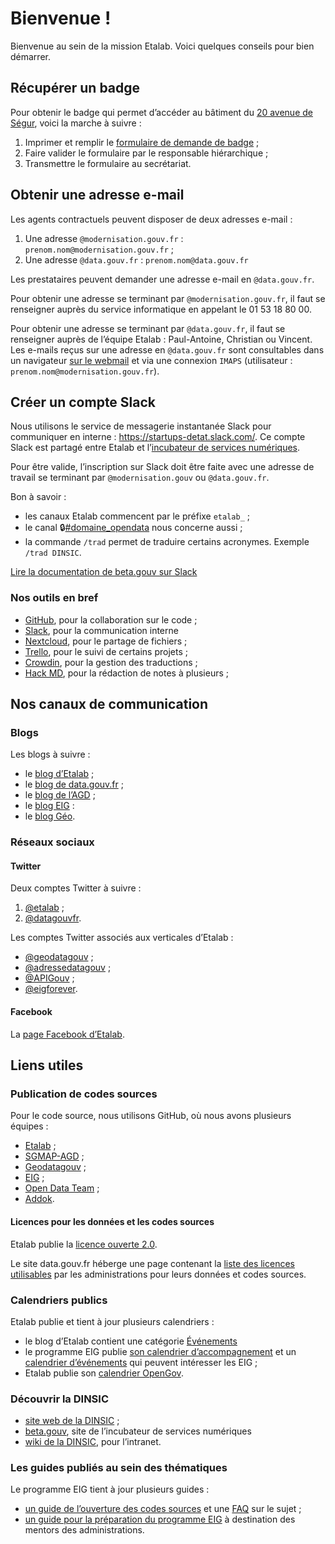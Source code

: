 # Bienvenue !

Bienvenue au sein de la mission Etalab. Voici quelques conseils pour bien démarrer.

## Récupérer un badge

Pour obtenir le badge qui permet d’accéder au bâtiment du [20 avenue de Ségur](https://adresse.data.gouv.fr/map?lng=2.30831&lat=48.8503&z=18), voici la marche à suivre&nbsp;:

1. Imprimer et remplir le [formulaire de demande de badge](https://raw.github.com/wiki/betagouv/beta.gouv.fr/files/formulaire.pdf)&nbsp;;
2. Faire valider le formulaire par le responsable hiérarchique&nbsp;;
3. Transmettre le formulaire au secrétariat.

## Obtenir une adresse e-mail

Les agents contractuels peuvent disposer de deux adresses e-mail&nbsp;:

1. Une adresse `@modernisation.gouv.fr`&nbsp;: `prenom.nom@modernisation.gouv.fr`&nbsp;;
2. Une adresse `@data.gouv.fr`&nbsp;: `prenom.nom@data.gouv.fr`

Les prestataires peuvent demander une adresse e-mail en `@data.gouv.fr`.

Pour obtenir une adresse se terminant par `@modernisation.gouv.fr`, il faut se renseigner auprès du service informatique en appelant le 01&nbsp;53&nbsp;18&nbsp;80&nbsp;00.

Pour obtenir une adresse se terminant par `@data.gouv.fr`, il faut se renseigner auprès de l’équipe Etalab&nbsp;: Paul-Antoine, Christian ou Vincent. Les e-mails reçus sur une adresse en `@data.gouv.fr` sont consultables dans un navigateur [sur le webmail](https://webmail.data.gouv.fr) et via une connexion `IMAPS` (utilisateur : `prenom.nom@modernisation.gouv.fr`).

## Créer un compte Slack

Nous utilisons le service de messagerie instantanée Slack pour communiquer en interne&nbsp;: https://startups-detat.slack.com/. Ce compte Slack est partagé entre Etalab et l’[incubateur de services numériques](https://beta.gouv.fr/).

Pour être valide, l’inscription sur Slack doit être faite avec une adresse de travail se terminant par `@modernisation.gouv` ou `@data.gouv.fr`.

Bon à savoir&nbsp;:

* les canaux Etalab commencent par le préfixe `etalab_`&nbsp;;
* le canal 🔒[#domaine_opendata](https://startups-detat.slack.com/messages/C04QZ3S8H) nous concerne aussi&nbsp;;
* la commande `/trad` permet de traduire certains acronymes. Exemple `/trad DINSIC`.

[Lire la documentation de beta.gouv sur Slack](https://github.com/betagouv/beta.gouv.fr/wiki/Slack)

### Nos outils en bref

* [GitHub](https://github.com/etalab/etalab), pour la collaboration sur le code&nbsp;;
* [Slack](https://startups-detat.slack.com), pour la communication interne&nbsp;
* [Nextcloud](https://nextcloud.data.gouv.fr), pour le partage de fichiers&nbsp;;
* [Trello](https://trello.com/etalab/home), pour le suivi de certains projets&nbsp;;
* [Crowdin](https://crowdin.com), pour la gestion des traductions&nbsp;;
* [Hack MD](https://hackmd.io), pour la rédaction de notes à plusieurs&nbsp;;

## Nos canaux de communication

### Blogs

Les blogs à suivre&nbsp;:

* le [blog d’Etalab](http://etalab.gouv.fr/)&nbsp;;
* le [blog de data.gouv.fr](https://www.data.gouv.fr/fr/posts/)&nbsp;;
* le [blog de l’AGD](https://agd.data.gouv.fr/)&nbsp;;
* le [blog EIG](https://entrepreneur-interet-general.etalab.gouv.fr/blog.html)&nbsp;:
* le [blog Géo](https://blog.geo.data.gouv.fr).

### Réseaux sociaux

#### Twitter

Deux comptes Twitter à suivre&nbsp;:

1. [@etalab](https://twitter.com/etalab)&nbsp;;
2. [@datagouvfr](https://twitter.com/datagouvfr).

Les comptes Twitter associés aux verticales d’Etalab&nbsp;:

* [@geodatagouv](https://twitter.com/geodatagouv)&nbsp;;
* [@adressedatagouv](https://twitter.com/adressedatagouv)&nbsp;;
* [@APIGouv](https://twitter.com/APIGouv)&nbsp;;
* [@eigforever](https://twitter.com/eigforever).

#### Facebook

La [page Facebook d’Etalab](https://www.facebook.com/etalab/).

## Liens utiles

### Publication de codes sources

Pour le code source, nous utilisons GitHub, où nous avons plusieurs équipes&nbsp;:

* [Etalab](https://github.com/etalab)&nbsp;;
* [SGMAP-AGD](https://github.com/sgmap-agd)&nbsp;;
* [Geodatagouv](https://github.com/geodatagouv)&nbsp;;
* [EIG](https://github.com/entrepreneur-interet-general)&nbsp;;
* [Open Data Team](https://github.com/opendatateam)&nbsp;;
* [Addok](https://github.com/addok).

#### Licences pour les données et les codes sources

Etalab publie la [licence ouverte
2.0](https://www.etalab.gouv.fr/licence-ouverte-open-licence).

Le site data.gouv.fr héberge une page contenant la [liste des licences
utilisables](https://www.data.gouv.fr/fr/licences) par les administrations pour leurs données et codes sources.

### Calendriers publics

Etalab publie et tient à jour plusieurs calendriers&nbsp;:

* le blog d’Etalab contient une catégorie [Événements](https://www.etalab.gouv.fr/tag/evenement)&nbsp;
* le programme EIG publie [son calendrier d’accompagnement](https://cloud.eig-forever.org/index.php/apps/calendar/p/5S4DP594PDIVTARU/EIG2018) et un [calendrier d’événements](https://cloud.eig-forever.org/index.php/apps/calendar/p/C1YPGSGZ1JZPVDDU/EIG2018-Open) qui peuvent intéresser les EIG&nbsp;;
* Etalab publie son [calendrier OpenGov](https://openagenda.com/opengov?oaq%5Bpassed%5D=1&oaq%5Border%5D=latest).

### Découvrir la DINSIC

* [site web de la DINSIC](https://www.numerique.gouv.fr/)&nbsp;;
* [beta.gouv](https://beta.gouv.fr/), site de l’incubateur de services numériques&nbsp;
* [wiki de la DINSIC](https://dinsic.xwiki.com/), pour l’intranet.

### Les guides publiés au sein des thématiques

Le programme EIG tient à jour plusieurs guides :

* [un guide de l’ouverture des codes sources](https://github.com/entrepreneur-interet-general/eig-link/blob/master/opensource.org) et une [FAQ](https://github.com/entrepreneur-interet-general/eig-link/blob/master/opensource-faq.org) sur le sujet&nbsp;;
* [un guide pour la préparation du programme EIG](https://github.com/entrepreneur-interet-general/eig-link/blob/master/accueil-eig.org) à destination des mentors des administrations.
